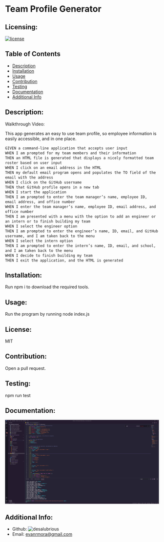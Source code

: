 # Team Profile Generator
## Licensing:
[![license](https://img.shields.io/badge/license-MIT-blue)](https://shields.io)

## Table of Contents 
- [Description](#description)
- [Installation](#installation)
- [Usage](#usage)
- [Contribution](#contribution)
- [Testing](#testing)
- [Documentation](#documentation)
- [Additional Info](#additional-info)

## Description:
Walkthrough Video:

This app generates an easy to use team profile, so employee information is easily accessible, and in one place.
```
GIVEN a command-line application that accepts user input
WHEN I am prompted for my team members and their information
THEN an HTML file is generated that displays a nicely formatted team roster based on user input
WHEN I click on an email address in the HTML
THEN my default email program opens and populates the TO field of the email with the address
WHEN I click on the GitHub username
THEN that GitHub profile opens in a new tab
WHEN I start the application
THEN I am prompted to enter the team manager’s name, employee ID, email address, and office number
WHEN I enter the team manager’s name, employee ID, email address, and office number
THEN I am presented with a menu with the option to add an engineer or an intern or to finish building my team
WHEN I select the engineer option
THEN I am prompted to enter the engineer’s name, ID, email, and GitHub username, and I am taken back to the menu
WHEN I select the intern option
THEN I am prompted to enter the intern’s name, ID, email, and school, and I am taken back to the menu
WHEN I decide to finish building my team
THEN I exit the application, and the HTML is generated

```


## Installation:
Run npm i to download the required tools.

## Usage:
Run the program by running node index.js

## License:
MIT

## Contribution:
Open a pull request.

## Testing:
npm run test

## Documentation:
![Demo Gif](https://github.com/Desalubrious/team-profile-generator/blob/main/assets/teamgif.gif?raw=true)

## Additional Info:
- Github: ![desalubrious](https://github.com/desalubrious)
- Email: evanrmora@gmail.com 